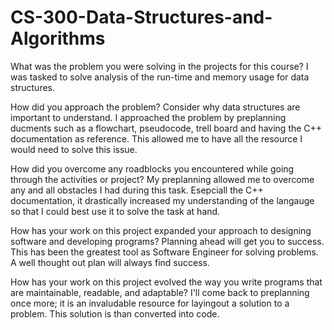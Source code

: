 # CS-300-Data-Structures-and-Algorithms

What was the problem you were solving in the projects for this course?
  I was tasked to solve analysis of the run-time and memory usage for data structures.

How did you approach the problem? Consider why data structures are important to understand.
  I approached the problem by preplanning ducments such as a flowchart, pseudocode, trell board and having the C++ documentation as reference. This allowed me to have all the resource I would need to solve this issue.

How did you overcome any roadblocks you encountered while going through the activities or project?
  My preplanning allowed me to overcome any and all obstacles I had during this task. Esepciall the C++ documentation, it drastically increased my understanding of the langauge so that I could best use it to solve the task at hand.

How has your work on this project expanded your approach to designing software and developing programs?
  Planning ahead will get you to success. This has been the greatest tool as Software Engineer for solving problems. A well thought out plan will always find success.

How has your work on this project evolved the way you write programs that are maintainable, readable, and adaptable?
  I'll come back to preplanning once more; it is an invaludable resource for layingout a solution to a problem. This solution is than converted into code.
